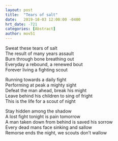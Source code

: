 ```yaml
---
layout: post
title:  "Tears of salt"
date:   2019-10-03 12:00:00 -0400
hrt_date: -721
categories: [Abstract]
author: mov51
---
```

Sweat these tears of salt  
The result of many years assault  
Burn through bone breathing out  
Everyday a rebound, a renewed bout  
Forever living a fighting scout  

Running towards a daily fight  
Performing at peak a mighty sight  
Defeat the man ahead, break his might  
Leave behind his children to sing of fright  
This is the life for a scout of night  

Stay hidden among the shadow  
A lost fight tonight is pain tomorrow  
A man taken down from behind is saved his sorrow  
Every dead mans face sinking and sallow  
Remorse ends the night, we scouts don’t wallow  
